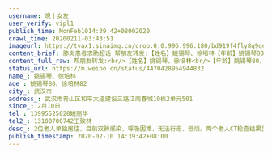```yaml
---
username: 晛丨女友
user_verify: vipl1
publish_time: MonFeb1014:39:42+08002020
crawl_time: 20200211-03:43:51
imageurl: https://tvax1.sinaimg.cn/crop.0.0.996.996.180/bd919f4fly8g9qeto25q9j20ro0roq5f.jpg?KID=imgbed,tva&Expires=1581373841&ssig=ups9kpP5ay,http://n.sinaimg.cn/photo/5213b46e/20181127/timeline_card_small_super_default.png,https://wx2.sinaimg.cn/orj360/bd919f4fly1gbras29ndsj20so2eaqhv.jpg,https://wx4.sinaimg.cn/orj360/bd919f4fly1gbras2tfuyj20u01404fk.jpg,https://wx3.sinaimg.cn/orj360/bd919f4fly1gbras3jm8cj20qo1hcqjz.jpg,https://wx4.sinaimg.cn/orj360/bd919f4fly1gbras48fokj20u01404kn.jpg,https://wx4.sinaimg.cn/orj360/bd919f4fly1gbras4yj4nj20u01404ji.jpg
content_brief: 肺炎患者求助超话 帮朋友转发:【姓名】姚锡琴、徐培林【年龄】姚锡琴80、徐培林82【所在城市】武汉市【所在小区、社区】武汉市青山区和平大道建设三路江南春城10栋2单元501【患病时间】2月10日【联系方式】13995525028姚丽华【其他紧急联系人】13100700742王致林【病情描述】 2位老人单独 ...全文
content_full_raw: 帮朋友转发:<br/>【姓名】姚锡琴、徐培林<br/>【年龄】姚锡琴80、徐培林82<br/>【所在城市】武汉市<br/>【所在小区、社区】武汉市青山区和平大道建设三路江南春城10栋2单元501<br/>【患病时间】2月10日<br/>【联系方式】13995525028姚丽华<br/>【其他紧急联系人】13100700742王致林<br/>【病情描述】2位老人单独居住，目前双肺感染，呼吸困难，无法行走，低烧。<br/><br/>两个老人CT检查结果显示双肺感染较重，医生判断是新冠肺炎，但是社区要等核酸检测确认才能收进医院。<br/>目前住在隔壁小区的小姨陪同老人看病检查，打针吃药，自己面临着巨大危险，楼栋住户和小区居民也面临着巨大风险。目前通过多种渠道已经联系了社区和多家医院，均没有床位无法入院，两位老人情况危急！<spanclass="url-icon"><imgalt=[泪]src="//h5.sinaimg.cn/m/emoticon/icon/default/d_lei-1b4b02f8b1.png"style="width:1em;height:1em;"/></span><spanclass="url-icon"><imgalt=[泪]src="//h5.sinaimg.cn/m/emoticon/icon/default/d_lei-1b4b02f8b1.png"style="width:1em;height:1em;"/></span><spanclass="url-icon"><imgalt=[泪]src="//h5.sinaimg.cn/m/emoticon/icon/default/d_lei-1b4b02f8b1.png"style="width:1em;height:1em;"/></span><br/>为了对其他邻居的影响降到最低，总是深夜出门，两位老人无法自主行动，要来去一趟医院，极为艰难。<br/>现在迫切需要救助，解决两位老人入院问题！<spanclass="url-icon"><imgalt=[泪]src="//h5.sinaimg.cn/m/emoticon/icon/default/d_lei-1b4b02f8b1.png"style="width:1em;height:1em;"/></span><spanclass="url-icon"><imgalt=[泪]src="//h5.sinaimg.cn/m/emoticon/icon/default/d_lei-1b4b02f8b1.png"style="width:1em;height:1em;"/></span><spanclass="url-icon"><imgalt=[泪]src="//h5.sinaimg.cn/m/emoticon/icon/default/d_lei-1b4b02f8b1.png"style="width:1em;height:1em;"/></span>
status_url: https://m.weibo.cn/status/4470428954944832
name_: 姚锡琴、徐培林
age_: 姚锡琴80、徐培林82
city_: 武汉市
address_: 武汉市青山区和平大道建设三路江南春城10栋2单元501
since_: 2月10日
tel_: 13995525028姚丽华
tel2_: 13100700742王致林
desc_: 2位老人单独居住，目前双肺感染，呼吸困难，无法行走，低烧。两个老人CT检查结果显示双肺感染较重，医生判断是新冠肺炎，但是社区要等核酸检测确认才能收进医院。目前住在隔壁小区的小姨陪同老人看病检查，打针吃药，自己面临着巨大危险，楼栋住户和小区居民也面临着巨大风险。目前通过多种渠道已经联系了社区和多家医院，均没有床位无法入院，两位老人情况危急！<spanclass="url-icon"><imgalt=[泪]src="//h5.sinaimg.cn/m/emoticon/icon/default/d_lei-1b4b02f8b1.png"style="width1em;height1em;"/></span><spanclass="url-icon"><imgalt=[泪]src="//h5.sinaimg.cn/m/emoticon/icon/default/d_lei-1b4b02f8b1.png"style="width1em;height1em;"/></span><spanclass="url-icon"><imgalt=[泪]src="//h5.sinaimg.cn/m/emoticon/icon/default/d_lei-1b4b02f8b1.png"style="width1em;height1em;"/></span>为了对其他邻居的影响降到最低，总是深夜出门，两位老人无法自主行动，要来去一趟医院，极为艰难。现在迫切需要救助，解决两位老人入院问题！<spanclass="url-icon"><imgalt=[泪]src="//h5.sinaimg.cn/m/emoticon/icon/default/d_lei-1b4b02f8b1.png"style="width1em;height1em;"/></span><spanclass="url-icon"><imgalt=[泪]src="//h5.sinaimg.cn/m/emoticon/icon/default/d_lei-1b4b02f8b1.png"style="width1em;height1em;"/></span><spanclass="url-icon"><imgalt=[泪]src="//h5.sinaimg.cn/m/emoticon/icon/default/d_lei-1b4b02f8b1.png"style="width1em;height1em;"/></span>
publish_timestamp: 2020-02-10 14:39:42+08:00
---
```

